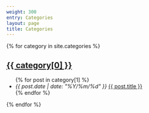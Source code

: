 ```yaml
---
weight: 300
entry: Categories
layout: page
title: Categories
---
```


{% for category in site.categories %}
    <a href="/category/{{ category[0] | slugify }}">
        <h2>{{ category[0] }}</h2>
    </a>
    <ul>
        {% for post in category[1] %}
        <li>
            <i>{{ post.date | date: "%Y/%m/%d" }}</i>
            <a href="{{ post.url }}">{{ post.title }}</a>
        </li>
        {% endfor %}
    </ul>
{% endfor %}